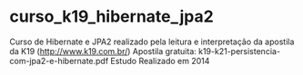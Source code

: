 curso_k19_hibernate_jpa2
========================
Curso de Hibernate e JPA2 realizado pela leitura e interpretação da apostila da K19 (http://www.k19.com.br/)
Apostila gratuita: k19-k21-persistencia-com-jpa2-e-hibernate.pdf
Estudo Realizado em 2014
